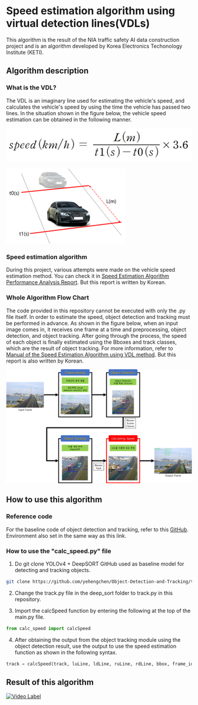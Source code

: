 # Speed estimation algorithm using virtual detection lines(VDLs)

This algorithm is the result of the NIA traffic safety AI data construction project and is an algorithm developed by Korea Electronics Techonology Institute (KETI).

## Algorithm description

### What is the VDL?

The VDL is an imaginary line used for estimating the vehicle's speed, and calculates the vehicle's speed by using the time the vehicle has passed two lines. 
In the situation shown in the figure below, the vehicle speed estimation can be obtained in the following manner.

![속도 계산 식](images/math.JPG)

![VDL 속도 추정 설명](images/VDL_explaination.png)

### Speed estimation algorithm

During this project, various attempts were made on the vehicle speed estimation method. You can check it in [Speed Estimation Algorithm Performance Analysis Report](https://github.com/swhan0329/VDL_speed_estimation/blob/master/%EC%86%8D%EB%8F%84%20%EC%B6%94%EC%A0%95%20%EC%95%8C%EA%B3%A0%EB%A6%AC%EC%A6%98-v1.0.pdf).
But this report is written by Korean.

### Whole Algorithm Flow Chart

The code provided in this repository cannot be executed with only the .py file itself. In order to estimate the speed, object detection and tracking must be performed in advance. 
As shown in the figure below, when an input image comes in, it receives one frame at a time and preprocessing, object detection, and object tracking.
After going through the process, the speed of each object is finally estimated using the Bboxes and track classes, which are the result of object tracking. 
For more information, refer to [Manual of the Speed Estimation Algorithm using VDL method](https://github.com/swhan0329/VDL_speed_estimation/blob/master/VDL%ED%99%9C%EC%9A%A9%20%EC%86%8D%EB%8F%84%EC%B6%94%EC%A0%95%20%EC%95%8C%EA%B3%A0%EB%A6%AC%EC%A6%98%20%EB%A7%A4%EB%89%B4%EC%96%BC-v1.1.pdf).
But this report is also written by Korean.

![속도 추정 알고리즘 전체 모델 사진](images/whole_flow_chart.png)

## How to use this algorithm

### Reference code

For the baseline code of object detection and tracking, refer to this [GitHub][link]. Environment also set in the same way as this link.

[link]: https://github.com/yehengchen/Object-Detection-and-Tracking/tree/master/OneStage/yolo/deep_sort_yolov4

### How to use the "calc_speed.py" file

1. Do git clone YOLOv4 + DeepSORT GitHub used as baseline model for detecting and tracking objects.

```bash
git clone https://github.com/yehengchen/Object-Detection-and-Tracking/tree/master/OneStage/yolo/deep_sort_yolov4
```

2. Change the track.py file in the deep_sort folder to track.py in this repository.

3. Import the calcSpeed function by entering the following at the top of the main.py file.

```python
from calc_speed import calcSpeed
```

4. After obtaining the output from the object tracking module using the object detection result, use the output to use the speed estimation function as shown in the following syntax.

```python
track = calcSpeed(track, luLine, ldLine, ruLine, rdLine, bbox, frame_idx)
```

## Result of this algorithm

[![Video Label](http://img.youtube.com/vi/URZX3wHVAZc/0.jpg)](https://youtu.be/URZX3wHVAZc?t=0s)
